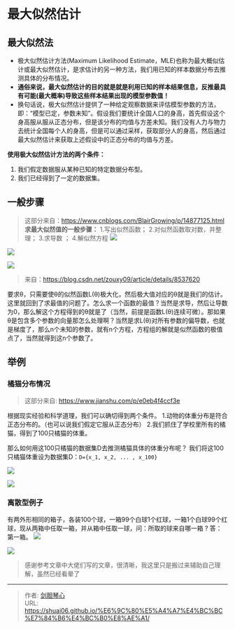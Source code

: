 # 最大似然估计

<script type="text/javascript" src="/js/src/bai.js"></script>



## 最大似然法
- 极大似然估计方法(Maximum Likelihood Estimate，MLE)也称为最大概似估计或最大似然估计，是求估计的另一种方法，我们用已知的样本数据分布去推测具体的分布情况。
- **通俗来说，最大似然估计的目的就是就是利用已知的样本结果信息，反推最具有可能(最大概率)导致这些样本结果出现的模型参数值！**
- 换句话说，极大似然估计提供了一种给定观察数据来评估模型参数的方法，即：“模型已定，参数未知”。假设我们要统计全国人口的身高，首先假设这个身高服从服从正态分布，但是该分布的均值与方差未知。我们没有人力与物力去统计全国每个人的身高，但是可以通过采样，获取部分人的身高，然后通过最大似然估计来获取上述假设中的正态分布的均值与方差。




**使用极大似然估计方法的两个条件：**
1. 我们假定数据服从某种已知的特定数据分布型。
2. 我们已经得到了一定的数据集。





## 一般步骤
> 这部分来自：https://www.cnblogs.com/BlairGrowing/p/14877125.html
**求最大似然值的一般步骤：**
1.写出似然函数；
2.对似然函数取对数，并整理；
3.求导数 ；
4.解似然方程 
![](https://geoer666-1257264766.cos.ap-beijing.myqcloud.com/20220717091228.png)


![](https://geoer666-1257264766.cos.ap-beijing.myqcloud.com/20220717093039.png)

![](https://geoer666-1257264766.cos.ap-beijing.myqcloud.com/20220717093337.png)


> 来自：https://blog.csdn.net/zouxy09/article/details/8537620

要求θ，只需要使θ的似然函数L(θ)极大化，然后极大值对应的θ就是我们的估计。这里就回到了求最值的问题了。怎么求一个函数的最值？当然是求导，然后让导数为0，那么解这个方程得到的θ就是了（当然，前提是函数L(θ)连续可微）。那如果θ是包含多个参数的向量那怎么处理啊？当然是求L(θ)对所有参数的偏导数，也就是梯度了，那么n个未知的参数，就有n个方程，方程组的解就是似然函数的极值点了，当然就得到这n个参数了。


## 举例
### 橘猫分布情况
> 这部分来自: https://www.jianshu.com/p/e0eb4f4ccf3e

根据现实经验和科学道理，我们可以确切得到两个条件。
1.动物的体重分布是符合正态分布的。（也可以说我们假定它服从正态分布）
2.我们抓住了学校里所有的橘猫，得到了100只橘猫的体重。

那么如何用这100只橘猫的数据集D去推测橘猫具体的体重分布呢？
我们将这100只橘猫体重设为数据集D：`D={x_1, x_2, ... , x_100}`

![](https://geoer666-1257264766.cos.ap-beijing.myqcloud.com/20220717092601.png)

![](https://geoer666-1257264766.cos.ap-beijing.myqcloud.com/20220717092714.png)


### 离散型例子
有两外形相同的箱子，各装100个球，一箱99个白球1个红球，一箱1个白球99个红球，现从两箱中任取一箱，并从箱中任取一球，问：所取的球来自哪一箱 ?  答：第一箱。
![](https://geoer666-1257264766.cos.ap-beijing.myqcloud.com/20220717093420.png)

![](https://geoer666-1257264766.cos.ap-beijing.myqcloud.com/20220717093527.png)





> 感谢参考文章中大佬们写的文章，很清晰，我这里只是搬过来辅助自己理解，虽然已经看晕了



---

> 作者: [剑胆琴心](http://shuai06.github.io)  
> URL: https://shuai06.github.io/%E6%9C%80%E5%A4%A7%E4%BC%BC%E7%84%B6%E4%BC%B0%E8%AE%A1/  


